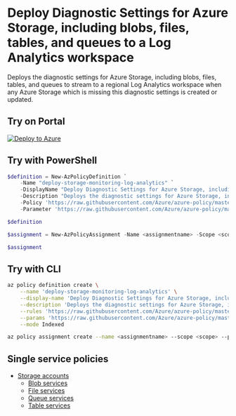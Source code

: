 # Deploy Diagnostic Settings for Azure Storage, including blobs, files, tables, and queues to a Log Analytics workspace

Deploys the diagnostic settings for Azure Storage, including blobs, files, tables, and queues to stream to a regional Log Analytics workspace when any Azure Storage which is missing this diagnostic settings is created or updated.

## Try on Portal

[![Deploy to Azure](http://azuredeploy.net/deploybutton.png)](https://portal.azure.com/#blade/Microsoft_Azure_Policy/CreatePolicyDefinitionBlade/uri/https%3A%2F%2Fraw.githubusercontent.com%2FAzure%2Fazure-policy%2Fmaster%2Fsamples%2FStorage%2Fdeploy-storage-monitoring-log-analytics%2Fazurepolicy.json)

## Try with PowerShell

```powershell
$definition = New-AzPolicyDefinition `
    -Name "deploy-storage-monitoring-log-analytics" `
    -DisplayName "Deploy Diagnostic Settings for Azure Storage, including blobs, files, tables, and queues to a Log Analytics workspace" `
    -Description "Deploys the diagnostic settings for Azure Storage, including blobs, files, tables, and queues to stream to a regional Log Analytics workspace when any Azure Storage which is missing this diagnostic settings is created or updated." `
    -Policy 'https://raw.githubusercontent.com/Azure/azure-policy/master/samples/Storage/deploy-storage-monitoring-log-analytics/azurepolicy.rules.json' `
    -Parameter 'https://raw.githubusercontent.com/Azure/azure-policy/master/samples/Storage/deploy-storage-monitoring-log-analytics/azurepolicy.parameters.json' -Mode Indexed

$definition

$assignment = New-AzPolicyAssignment -Name <assignmentname> -Scope <scope>  -PolicyDefinition $definition

$assignment
```

## Try with CLI

```sh
az policy definition create \
    --name 'deploy-storage-monitoring-log-analytics' \
    --display-name 'Deploy Diagnostic Settings for Azure Storage, including blobs, files, tables, and queues to a Log Analytics workspace' \
    --description 'Deploys the diagnostic settings for Azure Storage, including blobs, files, tables, and queues to stream to a regional Log Analytics workspace when any Azure Storage which is missing this diagnostic settings is created or updated.' \
    --rules 'https://raw.githubusercontent.com/Azure/azure-policy/master/samples/Storage/deploy-storage-monitoring-log-analytics/azurepolicy.rules.json' \
    --params 'https://raw.githubusercontent.com/Azure/azure-policy/master/samples/Storage/deploy-storage-monitoring-log-analytics/azurepolicy.parameters.json' \
    --mode Indexed

az policy assignment create --name <assignmentname> --scope <scope> --policy "deploy-storage-monitoring-log-analytics"
```

## Single service policies

- [Storage accounts](storageaccounts/README.md)
  - [Blob services](blobservices/README.md)
  - [File services](fileservices/README.md)
  - [Queue services](queueservices/README.md)
  - [Table services](tableservices/README.md)
